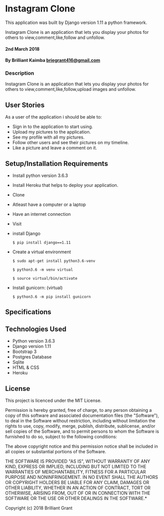 # Instagram Clone

This application was built by Django version 1.11 a python framework.

Instagram Clone is an application that lets you display your photos for others to view,comment,like,follow  and unfollow.

#### 2nd March 2018

#### By Brilliant Kaimba briegrant416@gmail.com

### Description

Instagram Clone is an application that lets you display your photos for others to view,comment,like,follow,upload images and unfollow.

## User Stories

As a user of the application i should be able to:

* Sign in to the application to start using.
* Upload my pictures to the application.
* See my profile with all my pictures.
* Follow other users and see their pictures on my timeline.
* Like a picture and leave a comment on it.

## Setup/Installation Requirements

* Install python version 3.6.3
* Install Heroku that helps to deploy your application.
* Clone 
* Atleast have a computer or a laptop
* Have an internet connection
* Visit  

* install Django

   ```$ pip install django==1.11```

* Create a virtual environment

   `$ sudo apt-get install python3.6-venv`

   ```$ python3.6 -m venv virtual```

   ```$ source virtual/bin/activate```

* Install gunicorn: (virtual)

   ```$ python3.6 -m pip install gunicorn```


## Specifications



## Technologies Used

  * Python version 3.6.3
  * Django version 1.11
  * Bootstrap 3
  * Postgres Database
  * Sqlite
  * HTML & CSS 
  * Heroku

## License

This project is licenced under the MIT License.

Permission is hereby granted, free of charge, to any person obtaining a copy of this software and associated documentation files (the "Software"), to deal in the Software without restriction, including without limitation the rights to use, copy, modify, merge, publish, distribute, sublicense, and/or sell copies of the Software, and to permit persons to whom the Software is furnished to do so, subject to the following conditions:

The above copyright notice and this permission notice shall be included in all copies or substantial portions of the Software.

THE SOFTWARE IS PROVIDED "AS IS", WITHOUT WARRANTY OF ANY KIND, EXPRESS OR IMPLIED, INCLUDING BUT NOT LIMITED TO THE WARRANTIES OF MERCHANTABILITY, FITNESS FOR A PARTICULAR PURPOSE AND NONINFRINGEMENT. IN NO EVENT SHALL THE AUTHORS OR COPYRIGHT HOLDERS BE LIABLE FOR ANY CLAIM, DAMAGES OR OTHER LIABILITY, WHETHER IN AN ACTION OF CONTRACT, TORT OR OTHERWISE, ARISING FROM, OUT OF OR IN CONNECTION WITH THE SOFTWARE OR THE USE OR OTHER DEALINGS IN THE SOFTWARE.*

Copyright (c) 2018 Brilliant Grant





